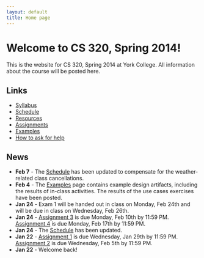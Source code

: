 ```yaml
---
layout: default
title: Home page
---
```


# Welcome to CS 320, Spring 2014!

This is the website for CS 320, Spring 2014 at York College.
All information about the course will be posted here.

## Links

* [Syllabus](syllabus.html)
* [Schedule](schedule.html)
* [Resources](resources/index.html)
* [Assignments](assign/index.html)
* [Examples](examples.html)
* [How to ask for help](http://faculty.ycp.edu/~dhovemey/askingForHelp.html)

## News

* **Feb 7** - The [Schedule](schedule.html) has been updated to compensate for the weather-related class cancellations.
* **Feb 4** - The [Examples](examples.html) page contains example design artifacts, including the results of in-class activities. The results of the use cases exercises have been posted.
* **Jan 24** - Exam 1 will be handed out in class on Monday, Feb 24th and will
  be due in class on Wednesday, Feb 26th.
* **Jan 24** - [Assignment 3](assign/assign03.html) is due Monday, Feb 10th by 11:59 PM.
  [Assignment 4](assign/assign04.html) is due Monday, Feb 17th by 11:59 PM.
* **Jan 24** - The [Schedule](schedule.html) has been updated.
* **Jan 22** - [Assignment 1](assign/assign01.html) is due Wednesday, Jan 29th
  by 11:59 PM.  [Assignment 2](assign/assign02.html) is due Wednesday, Feb 5th
  by 11:59 PM.
* **Jan 22** - Welcome back!
